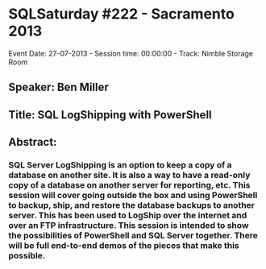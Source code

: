 # SQLSaturday #222 - Sacramento 2013
Event Date: 27-07-2013 - Session time: 00:00:00 - Track: Nimble Storage Room
## Speaker: Ben Miller
## Title: SQL LogShipping with PowerShell
## Abstract:
### SQL Server LogShipping is an option to keep a copy of a database on another site.  It is also a way to have a read-only copy of a database on another server for reporting, etc.  This session will cover going outside the box and using PowerShell to backup, ship, and restore the database backups to another server.  This has been used to LogShip over the internet and over an FTP infrastructure.  This session is intended to show the possibilities of PowerShell and SQL Server together.  There will be full end-to-end demos of the pieces that make this possible.
